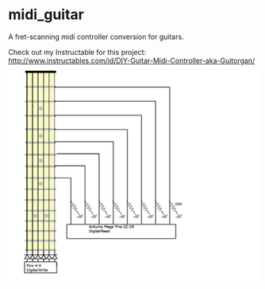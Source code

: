 # midi_guitar
A fret-scanning midi controller conversion for guitars.

Check out my Instructable for this project: http://www.instructables.com/id/DIY-Guitar-Midi-Controller-aka-Guitorgan/
![alt text](fretboard_circuit.png)
